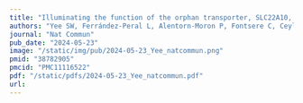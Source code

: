 ```yaml
---
title: "Illuminating the function of the orphan transporter, SLC22A10, in humans and other primates"
authors: "Yee SW, Ferrández-Peral L, Alentorn-Moron P, Fontsere C, Ceylan M, Koleske ML, Handin N, Artegoitia VM, Lara G, Chien HC, Zhou X, Dainat J, Zalevsky A, Sali A, **Brand CM**, Wolfreys FD, Yang J, Gestwicki JE, **Capra JA**, Artursson P, Newman JW, Marquès-Bonet T, Giacomini KM."
journal: "Nat Commun"
pub_date: "2024-05-23"
image: "/static/img/pub/2024-05-23_Yee_natcommun.png"
pmid: "38782905"
pmcid: "PMC11116522"
pdf: "/static/pdfs/2024-05-23_Yee_natcommun.pdf"
url: 
---
```

